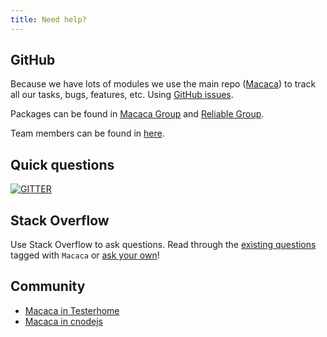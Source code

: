 ```yaml
---
title: Need help?
---
```


## GitHub

Because we have lots of modules we use the main repo ([Macaca](//github.com/alibaba/macaca)) to track all our tasks, bugs, features, etc. Using [GitHub issues](//github.com/alibaba/macaca/issues).

Packages can be found in [Macaca Group](//github.com/macacajs) and [Reliable Group](//github.com/reliablejs).

Team members can be found in [here](//github.com/orgs/macacajs/people).

## Quick questions

[![GITTER](https://img.shields.io/badge/GITTER-join%20chat-green.svg?style=flat-square)](https://gitter.im/alibaba/macaca)

## Stack Overflow

Use Stack Overflow to ask questions. Read through the [existing questions](http://stackoverflow.com/questions/tagged/macaca) tagged with `Macaca` or [ask your own](http://stackoverflow.com/questions/ask)!

## Community

- [Macaca in Testerhome](https://testerhome.com/topics/node68)
- [Macaca in cnodejs](https://cnodejs.org)

